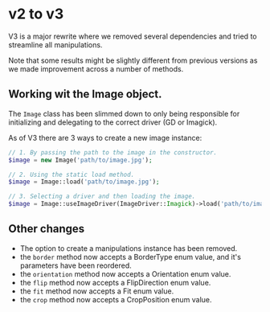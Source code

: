 # v2 to v3
V3 is a major rewrite where we removed several dependencies and tried to streamline all manipulations.

Note that some results might be slightly different from previous versions as we made improvement across a number of methods.

## Working wit the Image object.
The `Image` class has been slimmed down to only being responsible for initializing and delegating to the correct driver (GD or Imagick).

As of V3 there are 3 ways to create a new image instance:

```php
// 1. By passing the path to the image in the constructor.
$image = new Image('path/to/image.jpg');

// 2. Using the static load method. 
$image = Image::load('path/to/image.jpg');

// 3. Selecting a driver and then loading the image.
$image = Image::useImageDriver(ImageDriver::Imagick)->load('path/to/image.jpg');
```

## Other changes
- The option to create a manipulations instance has been removed.
- the `border` method now accepts a BorderType enum value, and it's parameters have been reordered.
- the `orientation` method now accepts a Orientation enum value.
- the `flip` method now accepts a FlipDirection enum value.
- the `fit` method now accepts a Fit enum value.
- the `crop` method now accepts a CropPosition enum value.
